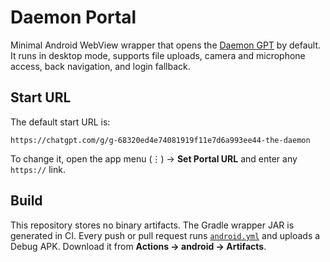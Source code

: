 # Daemon Portal

Minimal Android WebView wrapper that opens the [Daemon GPT](https://chatgpt.com/g/g-68320ed4e74081919f11e7d6a993ee44-the-daemon) by default.
It runs in desktop mode, supports file uploads, camera and microphone access, back navigation, and login fallback.

## Start URL

The default start URL is:

```
https://chatgpt.com/g/g-68320ed4e74081919f11e7d6a993ee44-the-daemon
```

To change it, open the app menu (⋮) → **Set Portal URL** and enter any `https://` link.

## Build

This repository stores no binary artifacts. The Gradle wrapper JAR is generated in CI.
Every push or pull request runs [`android.yml`](.github/workflows/android.yml) and uploads a Debug APK.
Download it from **Actions → android → Artifacts**.
